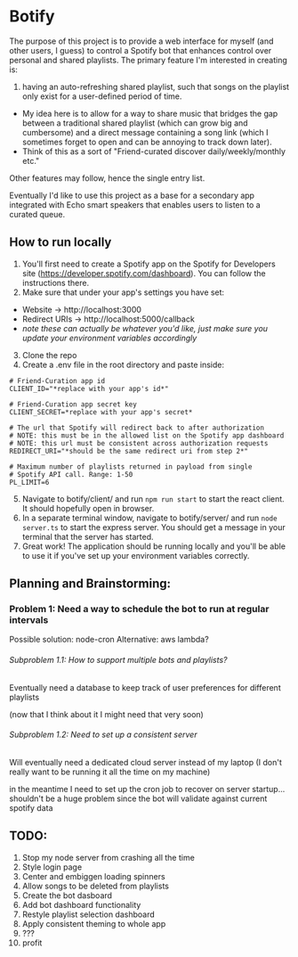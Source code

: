 # Botify

The purpose of this project is to provide a web interface for myself (and other users, I guess) to control a Spotify bot that enhances control over personal and shared playlists. The primary feature I'm interested in creating is:

1. having an auto-refreshing shared playlist, such that songs on the playlist only exist for a user-defined period of time. 

* My idea here is to allow for a way to share music that bridges the gap between a traditional shared playlist (which can grow big and cumbersome) and a direct message containing a song link (which I sometimes forget to open and can be annoying to track down later).
* Think of this as a sort of "Friend-curated discover daily/weekly/monthly etc."

Other features may follow, hence the single entry list.

Eventually I'd like to use this project as a base for a secondary app integrated with Echo smart speakers that enables users to listen to a curated queue. 



## How to run locally

1. You'll first need to create a Spotify app on the Spotify for Developers site (https://developer.spotify.com/dashboard). You can follow the instructions there.
2. Make sure that under your app's settings you have set:
* Website       -> http://localhost:3000
* Redirect URIs -> http://localhost:5000/callback
* *note these can actually be whatever you'd like, just make sure you update your environment variables accordingly*
3. Clone the repo
4. Create a .env file in the root directory and paste inside: 
```
# Friend-Curation app id
CLIENT_ID="*replace with your app's id*"

# Friend-Curation app secret key
CLIENT_SECRET=*replace with your app's secret*

# The url that Spotify will redirect back to after authorization
# NOTE: this must be in the allowed list on the Spotify app dashboard
# NOTE: this url must be consistent across authorization requests
REDIRECT_URI="*should be the same redirect uri from step 2*"

# Maximum number of playlists returned in payload from single
# Spotify API call. Range: 1-50
PL_LIMIT=6
```
5. Navigate to botify/client/ and run `npm run start` to start the react client. It should hopefully open in browser.
6. In a separate terminal window, navigate to botify/server/ and run `node server.ts` to start the express server. You should get a message in your terminal that the server has started.
7. Great work! The application should be running locally and you'll be able to use it if you've set up your environment variables correctly. 

## Planning and Brainstorming:

### Problem 1: Need a way to schedule the bot to run at regular intervals

Possible solution: node-cron
Alternative: aws lambda?


###### Subproblem 1.1: How to support multiple bots and playlists?
Eventually need a database to keep track of user preferences
for different playlists

(now that I think about it I might need that very soon)

###### Subproblem 1.2: Need to set up a consistent server
Will eventually need a dedicated cloud server instead of my laptop
(I don't really want to be running it all the time on my machine)

in the meantime I need to set up the cron job to recover on server
startup... shouldn't be a huge problem since the bot will validate
against current spotify data



## TODO:
1. Stop my node server from crashing all the time
2. Style login page
3. Center and embiggen loading spinners
4. Allow songs to be deleted from playlists
5. Create the bot dasboard
6. Add bot dashboard functionality
7. Restyle playlist selection dashboard
8. Apply consistent theming to whole app
9. ???
10. profit